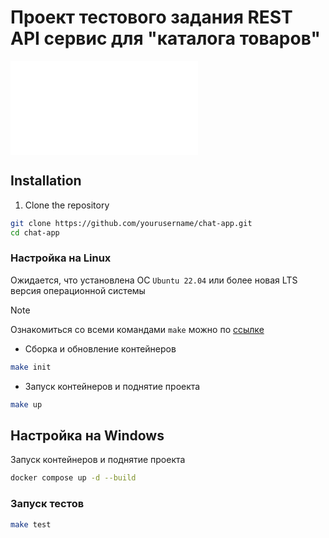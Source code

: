 # Проект тестового задания REST API сервис для "каталога товаров"

![Rocket Science](./Тестовое%20задание.md)

## Installation

1. Clone the repository

```bash
git clone https://github.com/yourusername/chat-app.git
cd chat-app
```

### Настройка на Linux

Ожидается, что установлена ОС `Ubuntu 22.04` или более новая LTS версия операционной системы

> [!NOTE]
> Ознакомиться со всеми командами `make` можно по [ссылке](./Makefile)

- Сборка и обновление контейнеров

``` sh
make init
```

- Запуск контейнеров и поднятие проекта

``` sh
make up
```

## Настройка на Windows

Запуск контейнеров и поднятие проекта

``` sh
docker compose up -d --build
```

### Запуск тестов

``` sh
make test
```